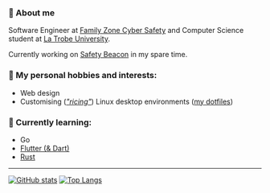 ### 🙋 About me
Software Engineer at [Family Zone Cyber Safety](https://www.familyzone.com/anz/families) and Computer Science student at [La Trobe University](https://www.latrobe.edu.au/).

Currently working on [Safety Beacon](https://github.com/safetybeacon) in my spare time.


### 🔭 My personal hobbies and interests:
- Web design
- Customising (*["ricing"](https://www.reddit.com/r/unixporn)*) Linux desktop environments ([my dotfiles](https://github.com/tobyscott25/dotfiles))

### 🌱 Currently learning:

- Go
- [Flutter (& Dart)](https://flutter.dev)
- [Rust](https://www.rust-lang.org)

---

[![GitHub stats](https://github-readme-stats.vercel.app/api?username=tobyscott25&theme=material-palenight&hide_border=true&count_private=true&include_all_commits=true&show_icons=true&include_all_commits=true&hide_rank=true)](https://github.com/anuraghazra/github-readme-stats)
[![Top Langs](https://github-readme-stats.vercel.app/api/top-langs/?username=tobyscott25&theme=material-palenight&hide_border=true&layout=compact&langs_count=8)](https://github.com/anuraghazra/github-readme-stats)
